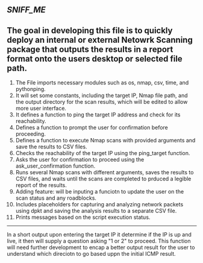 
***SNIFF_ME***
---
The goal in developing this file is to quickly deploy an internal or external Netowrk Scanning package that outputs the results in a report format onto the users desktop or selected file path. 
---
1. The File imports necessary modules such as os, nmap, csv, time, and pythonping.
2. It will set some constants, including the target IP, Nmap file path, and the output directory for the scan results, which will be edited to allow more user interface.
3. It defines a function to ping the target IP address and check for its reachability.
4. Defines a function to prompt the user for confirmation before proceeding.
5. Defines a function to execute Nmap scans with provided arguments and save the results to CSV files.
6. Checks the reachability of the target IP using the ping_target function.
7. Asks the user for confirmation to proceed using the ask_user_confirmation function.
8. Runs several Nmap scans with different arguments, saves the results to CSV files, and waits until the scans are completed to prduced a legible report of the results.
9. Adding feature: will be inputing a funciotn to update the user on the scan status and any roadblocks. 
10. Includes placeholders for capturing and analyzing network packets using dpkt and saving the analysis results to a separate CSV file.
11. Prints messages based on the script execution status.
---
In a short output upon entering the target IP it determine if the IP is up and live, it then will supply a question asking "1 or 2" to proceed. 
This function will need further development to encap a better output result for the user to understand which direciotn to go based uppn the initial ICMP result. 
